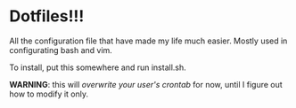 Dotfiles!!!
===========

All the configuration file that have made my life much easier. Mostly used in configurating bash and vim.

To install, put this somewhere and run install.sh.

**WARNING**: this will *overwrite your user's crontab* for now, until I figure out how to modify it only.
